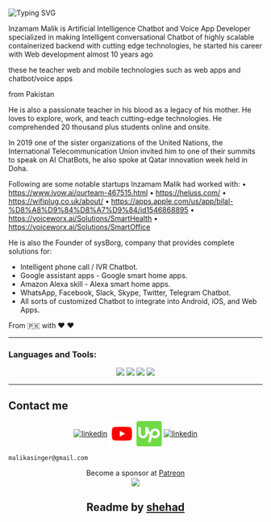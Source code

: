 <img align="center" src="https://readme-typing-svg.herokuapp.com?font=Fira+Code&weight=600&size=24&duration=3500&pause=500&color=151CF7&center=true&vCenter=true&width=435&lines=Tech+Trainer+;AI+Chatbots;Dialogflow+and+ChatGPT+Expert+;Entrepreneur;Keynote+Speaker" alt="Typing SVG" />

Inzamam Malik is Artificial Intelligence Chatbot and Voice App Developer specialized in making Intelligent conversational Chatbot of highly scalable containerized backend with cutting edge technologies,
he started his career with Web development almost 10 years ago

these he teacher web and mobile technologies such as web apps and chatbot/voice apps

from Pakistan

<!-- Dialogflow(api.ai) -->

He is also a passionate teacher in his blood as a legacy of his mother. He loves to explore, work, and teach cutting-edge technologies. He comprehended 20 thousand plus students online and onsite.

In 2019 one of the sister organizations of the United Nations, the International Telecommunication Union invited him to one of their summits to speak on AI ChatBots, he also spoke at Qatar innovation week held in Doha.

Following are some notable startups Inzamam Malik had worked with:
• https://www.ivow.ai/ourteam-467515.html
• https://heluss.com/
• https://wifiplug.co.uk/about/
• https://apps.apple.com/us/app/bilal-%D8%A8%D9%84%D8%A7%D9%84/id1546868895
• https://voiceworx.ai/Solutions/SmartHealth
• https://voiceworx.ai/Solutions/SmartOffice

He is also the Founder of sysBorg, company that provides complete solutions for:

- Intelligent phone call / IVR Chatbot.
- Google assistant apps - Google smart home apps.
- Amazon Alexa skill - Alexa smart home apps.
- WhatsApp, Facebook, Slack, Skype, Twitter, Telegram Chatbot.
- All sorts of customized Chatbot to integrate into Android, iOS, and Web Apps.

From 🇵🇰 with ❤️ ♥️

<hr>

<h3 align="left">Languages and Tools:</h3>

<p align='center'>
    <img src="https://skillicons.dev/icons?i=git,github,linux,c,css,js" />
   <img src="https://skillicons.dev/icons?i=ts,react,express,mongodb,nodejs,nextjs"/>
   <img src="https://skillicons.dev/icons?i=firebase,postman,heroku,graphql,figma,xd"/>
   <img src="https://skillicons.dev/icons?i=aws,gcp,docker,flask,wasm,swift"/>
</p>

<hr>

## Contact me

<p align="center">
<a href="https://www.linkedin.com/in/minzamam" target="blank"><img align="center" src="https://skillicons.dev/icons?i=linkedin" height="50" width="50" alt="linkedin" /></a>
<a href="https://www.youtube.com/@InzamamMalik" target="blank"><img align="center" src="./img/youtube.svg" alt="YouTube" height="50" width="50" /></a>
<a href="https://www.upwork.com/freelancers/~014998370bf4b28c01/" target="blank"><img align="center" src="./img/upwork.svg" alt="upwork" height="50" width="50" /></a>
<a href="https://stackoverflow.com/users/4378475/inzamam-malik" target="blank"><img align="center" src="https://skillicons.dev/icons?i=stackoverflow" height="50" width="50" alt="linkedin" /></a>

```
malikasinger@gmail.com
```

</p>

<div align='center'>
Become a sponsor at
<a href='https://www.patreon.com/Malikasinger'>Patreon</a>

<br>
<img align='center' src='https://en1g1m3zkq5j0aw.m.pipedream.net'/>
</div>

<h2 align='center'>Readme by <a href=''>shehad</a></h2>
